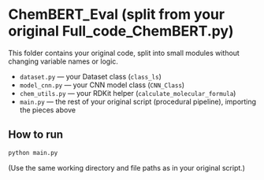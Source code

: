 # ChemBERT_Eval (split from your original Full_code_ChemBERT.py)

This folder contains your original code, split into small modules without changing variable names or logic.

- `dataset.py`  — your Dataset class (`class_ls`)
- `model_cnn.py` — your CNN model class (`CNN_Class`)
- `chem_utils.py` — your RDKit helper (`calculate_molecular_formula`)
- `main.py` — the rest of your original script (procedural pipeline), importing the pieces above

## How to run
```bash
python main.py
```
(Use the same working directory and file paths as in your original script.)
